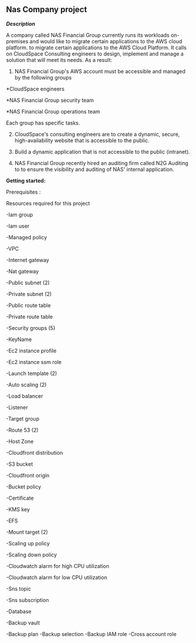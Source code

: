 ## Nas Company project 


***Description***

A company called NAS Financial Group currently runs its workloads on-premises and would like to migrate certain applications to the AWS cloud platform. 
to migrate certain applications to the AWS Cloud Platform. It calls on CloudSpace Consulting engineers to design, implement and manage a solution that will meet its needs.
As a result: 

1) NAS Financial Group's AWS account must be accessible and managed by the following groups

*CloudSpace engineers

*NAS Financial Group security team 

*NAS Financial Group operations team 

Each group has specific tasks.

2) CloudSpace's consulting engineers are to create a dynamic, secure, high-availability website that is accessible to the public.

3) Build a dynamic application that is not accessible to the public (intranet).

4) NAS Financial Group recently hired an auditing firm called N2G Auditing to 
to ensure the visibility and auditing of NAS' internal application.
 
**Getting started:**

Prerequisites : 

Resources required for this project

-Iam group

-Iam user

-Managed policy

-VPC

-Internet gateway

-Nat gateway

-Public subnet (2)

-Private subnet (2)

-Public route table

-Private route table

-Security groups (5)

-KeyName

-Ec2 instance profile

-Ec2 instance ssm role

-Launch template (2)

-Auto scaling (2)

-Load balancer

-Listener

-Target group

-Route 53 (2)

-Host Zone

-Cloudfront distribution

-S3 bucket

-Cloudfront origin

-Bucket policy

-Certificate

-KMS key

-EFS

-Mount target (2)

-Scaling up policy

-Scaling down policy

-Cloudwatch alarm for high CPU utilization

-Cloudwatch alarm for low CPU utilization

-Sns topic

-Sns subscription

-Database

-Backup vault

-Backup plan
-Backup selection
-Backup IAM role
-Cross account role
